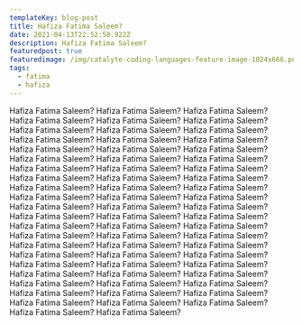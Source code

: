 ```yaml
---
templateKey: blog-post
title: Hafiza Fatima Saleem?
date: 2021-04-13T22:52:58.922Z
description: Hafiza Fatima Saleem?
featuredpost: true
featuredimage: /img/catalyte-coding-languages-feature-image-1024x666.png
tags:
  - fatima
  - hafiza
---
```

Hafiza Fatima Saleem? Hafiza Fatima Saleem? Hafiza Fatima Saleem? Hafiza Fatima Saleem? Hafiza Fatima Saleem? Hafiza Fatima Saleem? Hafiza Fatima Saleem? Hafiza Fatima Saleem? Hafiza Fatima Saleem? Hafiza Fatima Saleem? Hafiza Fatima Saleem? Hafiza Fatima Saleem? Hafiza Fatima Saleem? Hafiza Fatima Saleem? Hafiza Fatima Saleem? Hafiza Fatima Saleem? Hafiza Fatima Saleem? Hafiza Fatima Saleem? Hafiza Fatima Saleem? Hafiza Fatima Saleem? Hafiza Fatima Saleem? Hafiza Fatima Saleem? Hafiza Fatima Saleem? Hafiza Fatima Saleem? Hafiza Fatima Saleem? Hafiza Fatima Saleem? Hafiza Fatima Saleem? Hafiza Fatima Saleem? Hafiza Fatima Saleem? Hafiza Fatima Saleem? Hafiza Fatima Saleem? Hafiza Fatima Saleem? Hafiza Fatima Saleem? Hafiza Fatima Saleem? Hafiza Fatima Saleem? Hafiza Fatima Saleem? Hafiza Fatima Saleem? Hafiza Fatima Saleem? Hafiza Fatima Saleem? Hafiza Fatima Saleem? Hafiza Fatima Saleem? Hafiza Fatima Saleem? Hafiza Fatima Saleem? Hafiza Fatima Saleem? Hafiza Fatima Saleem? Hafiza Fatima Saleem? Hafiza Fatima Saleem? Hafiza Fatima Saleem? Hafiza Fatima Saleem? Hafiza Fatima Saleem? Hafiza Fatima Saleem? Hafiza Fatima Saleem? Hafiza Fatima Saleem? Hafiza Fatima Saleem? Hafiza Fatima Saleem? Hafiza Fatima Saleem? Hafiza Fatima Saleem? Hafiza Fatima Saleem? Hafiza Fatima Saleem? Hafiza Fatima Saleem? Hafiza Fatima Saleem? Hafiza Fatima Saleem? Hafiza Fatima Saleem? Hafiza Fatima Saleem? Hafiza Fatima Saleem?